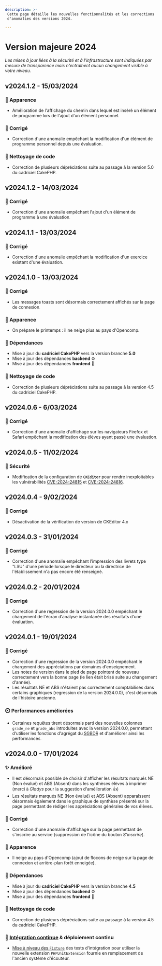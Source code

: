 ```yaml
---
description: >-
 Cette page détaille les nouvelles fonctionnalités et les corrections
 d'anomalies des versions 2024.

---
```


# Version majeure 2024

_Les mises à jour liées à la sécurité et à l'infrastructure sont indiquées par mesure de transparence mais n'entraînent aucun changement visible à votre niveau._

## v2024.1.2 - 15/03/2024

### :art: Apparence

- Amélioration de l'affichage du chemin dans lequel est inséré un élément de programme lors de l'ajout d'un élément personnel.

### :bug: Corrigé

- Correction d'une anomalie empêchant la modification d'un élément de programme personnel depuis une évaluation.

### :fallen_leaf: Nettoyage de code

- Correction de plusieurs dépréciations suite au passage à la version 5.0 du cadriciel CakePHP.

## v2024.1.2 - 14/03/2024

### :bug: Corrigé

- Correction d'une anomalie empêchant l'ajout d'un élément de programme à une évaluation.

## v2024.1.1 - 13/03/2024

### :bug: Corrigé

- Correction d'une anomalie empêchant la modification d'un exercice existant d'une évaluation.

## v2024.1.0 - 13/03/2024

### :bug: Corrigé

- Les messages toasts sont désormais correctement affichés sur la page de connexion.

### :art: Apparence

- On prépare le printemps : il ne neige plus au pays d'Opencomp.

### :arrows_counterclockwise: Dépendances

- Mise à jour du **cadriciel CakePHP** vers la version branche **5.0**
- Mise à jour des dépendances **backend** :gear:
- Mise à jour des dépendances **frontend** :art:

### :fallen_leaf: Nettoyage de code

- Correction de plusieurs dépréciations suite au passage à la version 4.5 du cadriciel CakePHP.

## v2024.0.6 - 6/03/2024

### :bug: Corrigé

- Correction d'une anomalie d'affichage sur les navigateurs Firefox et Safari empêchant la modification des élèves ayant passé une évaluation.

## v2024.0.5 - 11/02/2024

### :closed_lock_with_key: Sécurité

- Modification de la configuration de **`CKEditor`** pour rendre inexploitables les vulnérabilités [CVE-2024-24815](https://nvd.nist.gov/vuln/detail/CVE-2024-24815) et [CVE-2024-24816](https://nvd.nist.gov/vuln/detail/CVE-2024-24816).

## v2024.0.4 - 9/02/2024

### :bug: Corrigé

- Désactivation de la vérification de version de CKEditor 4.x

## v2024.0.3 - 31/01/2024

### :bug: Corrigé

- Correction d'une anomalie empêchant l'impression des livrets type "LSU" d'une période lorsque le directeur ou la directrice de l'établissement n'a pas encore été renseigné.

## v2024.0.2 - 20/01/2024

### :bug: Corrigé

- Correction d'une regression de la version 2024.0.0 empêchant le chargement de l'écran d'analyse instantanée des résultats d'une évaluation.

## v2024.0.1 - 19/01/2024

### :bug: Corrigé

- Correction d'une regression de la version 2024.0.0 empêchant le chargement des appréciations par domaines d'enseignement.
- Les notes de version dans le pied de page pointent de nouveau correctement vers la bonne page (le lien était brisé suite au changement d'année).
- Les résultats NE et ABS n'étaient pas correctement comptabilisés dans certains graphiques (regression de la version 2024.0.0), c'est désormais de l'histoire ancienne.

### :timer_clock: Performances améliorées

- Certaines requêtes tirent désormais parti des nouvelles colonnes `grade_ne` et `grade_abs` introduites avec la version 2024.0.0, permettant d'utiliser les fonctions d'agrégat du <abbr title="Système de Gestion de Base de Données Relationnelles">SGBDR</abbr> et d'améliorer ainsi les performances.


## v2024.0.0 - 17/01/2024

### :sparkles: Amélioré

- Il est désormais possible de choisir d'afficher les résultats marqués NE (Non évalué) et ABS (Absent) dans les synthèses élèves à imprimer (merci à _Gladys_ pour la suggestion d'amélioration :+1:)
- Les résultats marqués NE (Non évalué) et ABS (Absent) apparaîssent désormais également dans le graphique de synthèse présenté sur la page permettant de rédiger les appréciations générales de vos élèves.

### :bug: Corrigé

- Correction d'une anomalie d'affichage sur la page permettant de s'inscrire au service (suppression de l'icône du bouton _S'inscrire_).

### :art: Apparence

- Il neige au pays d'Opencomp (ajout de flocons de neige sur la page de connexion et arrière-plan forêt enneigée).

### :arrows_counterclockwise: Dépendances

- Mise à jour du **cadriciel CakePHP** vers la version branche **4.5**
- Mise à jour des dépendances **backend** :gear:
- Mise à jour des dépendances **frontend** :art:

### :fallen_leaf: Nettoyage de code

- Correction de plusieurs dépréciations suite au passage à la version 4.5 du cadriciel CakePHP.

### :ship: [Intégration continue](https://fr.wikipedia.org/wiki/Int%C3%A9gration_continue) & déploiement continu

- [Mise à niveau des `Fixture`](https://book.cakephp.org/4/en/appendices/fixture-upgrade.html) des tests d'intégration pour utiliser la nouvelle extension `PHPUnitExtension` fournie en remplacement de l'ancien système d'écouteur.

